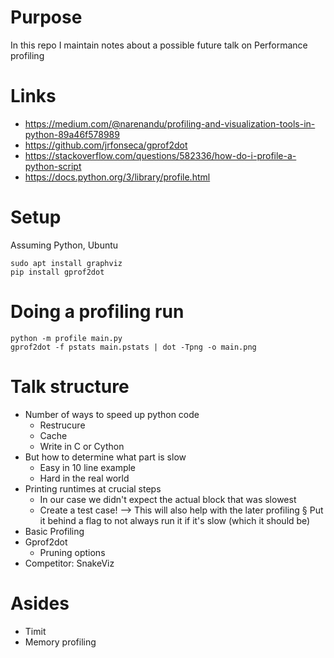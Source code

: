 # Purpose
In this repo I maintain notes about a possible future talk on Performance profiling

# Links
- https://medium.com/@narenandu/profiling-and-visualization-tools-in-python-89a46f578989 
- https://github.com/jrfonseca/gprof2dot
- https://stackoverflow.com/questions/582336/how-do-i-profile-a-python-script
- https://docs.python.org/3/library/profile.html

# Setup
Assuming Python, Ubuntu
```
sudo apt install graphviz
pip install gprof2dot    
```


# Doing a profiling run
```
python -m profile main.py 
gprof2dot -f pstats main.pstats | dot -Tpng -o main.png
```



# Talk structure 
- Number of ways to speed up python code
    - Restrucure
    - Cache
    - Write in C or Cython
- But how to determine what part is slow
    - Easy in 10 line example
    - Hard in the real world
- Printing runtimes at crucial steps
    - In our case we didn't expect the actual block that was slowest
    - Create a test case! --> This will also help with the later profiling
        § Put it behind a flag to not always run it if it's slow (which it should be) 
- Basic Profiling
- Gprof2dot
    - Pruning options
- Competitor:  SnakeViz

# Asides
- Timit
- Memory profiling
